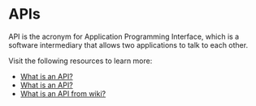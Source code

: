 # APIs

API is the acronym for Application Programming Interface, which is a software intermediary that allows two applications to talk to each other.

Visit the following resources to learn more:

- [What is an API?](https://aws.amazon.com/what-is/api/)
- [What is an API?](https://www.youtube.com/watch?v=s7wmiS2mSXY)
- [What is an API from wiki?](https://en.wikipedia.org/wiki/API)

